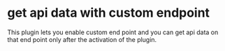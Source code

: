 # get api data with custom endpoint
This plugin lets you enable custom end point and you can get api data on that end point only after the activation of the plugin.
